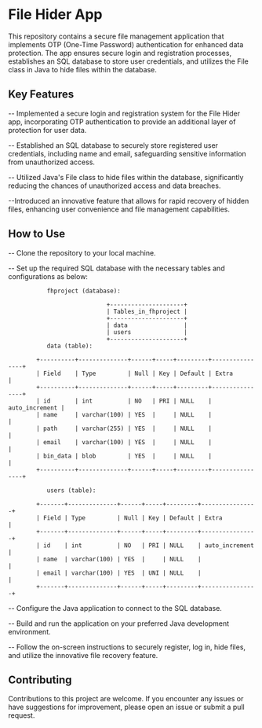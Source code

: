 # File Hider App

This repository contains a secure file management application that implements OTP (One-Time Password) authentication for enhanced data protection. The app ensures secure login and registration processes, establishes an SQL database to store user credentials, and utilizes the File class in Java to hide files within the database.

## Key Features

-- Implemented a secure login and registration system for the File Hider app, incorporating OTP authentication to provide an additional layer of     protection for user data.

-- Established an SQL database to securely store registered user credentials, including name and email, safeguarding sensitive information from unauthorized access.

-- Utilized Java's File class to hide files within the database, significantly reducing the chances of unauthorized access and data breaches.

--Introduced an innovative feature that allows for rapid recovery of hidden files, enhancing user convenience and file management capabilities.

## How to Use

-- Clone the repository to your local machine.

-- Set up the required SQL database with the necessary tables and configurations as below:

               fhproject (database):
              
                                +---------------------+
                                | Tables_in_fhproject |
                                +---------------------+
                                | data                |
                                | users               |
                                +---------------------+
               data (table):
              
            +----------+--------------+------+-----+---------+----------------+
            | Field    | Type         | Null | Key | Default | Extra          |
            +----------+--------------+------+-----+---------+----------------+
            | id       | int          | NO   | PRI | NULL    | auto_increment |
            | name     | varchar(100) | YES  |     | NULL    |                |
            | path     | varchar(255) | YES  |     | NULL    |                |
            | email    | varchar(100) | YES  |     | NULL    |                |
            | bin_data | blob         | YES  |     | NULL    |                |
            +----------+--------------+------+-----+---------+----------------+
            
               users (table):
              
            +-------+--------------+------+-----+---------+----------------+
            | Field | Type         | Null | Key | Default | Extra          |
            +-------+--------------+------+-----+---------+----------------+
            | id    | int          | NO   | PRI | NULL    | auto_increment |
            | name  | varchar(100) | YES  |     | NULL    |                |
            | email | varchar(100) | YES  | UNI | NULL    |                |
            +-------+--------------+------+-----+---------+----------------+


-- Configure the Java application to connect to the SQL database.

-- Build and run the application on your preferred Java development environment.

-- Follow the on-screen instructions to securely register, log in, hide files, and utilize the innovative file recovery feature.

## Contributing

Contributions to this project are welcome. If you encounter any issues or have suggestions for improvement, please open an issue or submit a pull request.
